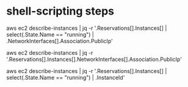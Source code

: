 # shell-scripting steps


aws ec2 describe-instances | jq -r '.Reservations[].Instances[] | select(.State.Name == "running") | .NetworkInterfaces[].Association.PublicIp'

aws ec2 describe-instances | jq -r '.Reservations[].Instances[].NetworkInterfaces[].Association.PublicIp'

aws ec2 describe-instances | jq -r '.Reservations[].Instances[] | select(.State.Name == "running") | .InstanceId'


